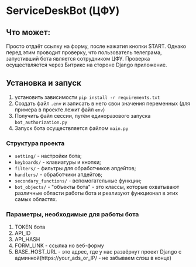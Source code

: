 # ServiceDeskBot (ЦФУ)

## Что может:
Просто отдаёт ссылку на форму, после нажатия кнопки START. Однако перед этим проводит проверку, что пользователь телеграма, запустивший бота является сотрудником ЦФУ. Проверка осуществляется через Битрикс на стороне Django приложение.

## Установка и запуск
1) установить зависимости `pip install -r requirements.txt`
2) Создать файл `.env` и записать в него свои значения переменных (для примера в проекте лежит файл `env`)
3) Получить файл сессии, путём единоразового запуска `bot_authorization.py`
4) Запуск бота осуществляется файлом `main.py`

### Структура проекта
* `setting/` - настройки бота;
* `keyboards/` - клавиатуры и кнопки;
* `filters/` - фильтры для обработчиков апдейтов;
* `handlers/` - обработчики апдейтов;
* `secondary_functions/` - вспомогательные функции;
* `bot_objects/` - "объекты бота" - это классы, которые охватывают различные области работы бота и реализуют функционал в этих самых областях.

### Параметры, необходимые для работы бота
1) TOKEN бота
2) API_ID
3) API_HASH
4) FORM_LINK - ссылка но веб-форму
5) BASE_HOST_URL - это адрес, где у нас развёрнут проект Django с админкой(https://your_ads_or_IP/ - не забываем слэш в конце)
